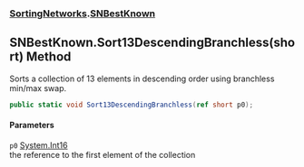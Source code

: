 ### [SortingNetworks](SortingNetworks.md 'SortingNetworks').[SNBestKnown](SortingNetworks_SNBestKnown.md 'SortingNetworks.SNBestKnown')
## SNBestKnown.Sort13DescendingBranchless(short) Method
Sorts a collection of 13 elements in descending order using branchless min/max swap.  
```csharp
public static void Sort13DescendingBranchless(ref short p0);
```
#### Parameters
<a name='SortingNetworks_SNBestKnown_Sort13DescendingBranchless(short)_p0'></a>
`p0` [System.Int16](https://docs.microsoft.com/en-us/dotnet/api/System.Int16 'System.Int16')  
the reference to the first element of the collection
  
